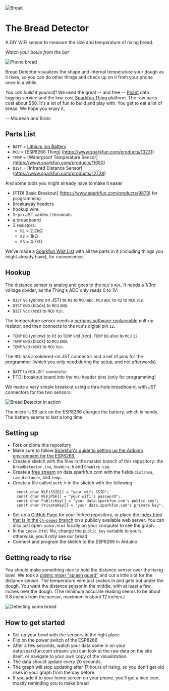 ![Bread](http://aps.s3.amazonaws.com/fhXiG.png)

# The Bread Detector

A DIY WiFi sensor to measure the size and temperature of rising bread. 

*Watch your boule from the bar*

![Phone bread](http://aps.s3.amazonaws.com/sslXk.png)

Bread Detector visualizes the shape and internal temperature your dough as it rises, so you can do other things and check up on it from your phone once in a while. 

*You can build it yourself!* We used the great -- and free -- [Phant](http://data.sparkfun.com) data logging service and the low-cost [Sparkfun Thing](https://www.sparkfun.com/products/13231) platform. The raw parts cost about $60. It's a lot of fun to build and play with. You get to eat a lot of bread. We hope you enjoy it,

-- *Maureen and Brian*

## Parts List

 - `BATT` = [Lithium Ion Battery](https://www.sparkfun.com/products/341)
 - `MCU` = [ESP8266 Thing] (https://www.sparkfun.com/products/13231)
 - `TEMP` = [Waterproof Temperature Sensor] (https://www.sparkfun.com/products/11050)
 - `DIST` = [Infrared Distance Sensor] (https://www.sparkfun.com/products/12728)
 
And some tools you might already have to make it easier
 
 - [FTDI Basic Breakout] (https://www.sparkfun.com/products/9873) for programming
 - breakaway headers
 - hookup wire
 - 3-pin JST cables / terminals
 - a breadboard 
 - 3 resistors: 
     - `R1` = 2.2kΩ
     - `R2` = 1kΩ
     - `R3` = 4.7kΩ
 
We've made a [Sparkfun Wist List](https://www.sparkfun.com/wish_lists/114168) with all the parts in it (including things you might already have), for convenience. 

## Hookup

The distance sensor is analog and goes to the `MCU`'s `ADC`. It needs a 1/3rd voltage divider, as the Thing's ADC only reads 0 to 1V:

 - `DIST` `Vo` (yellow on JST) to `R1` to `MCU` `ADC`. `MCU` `ADC` to `R2` to `MCU` `Vin`.
 - `DIST` `GND` (black) to `MCU` `GND`.
 - `DIST` `Vcc` (red) to `MCU` `Vin`.

The temperature sensor needs a [perhaps software-replaceable](http://wp.josh.com/2014/06/23/no-external-pull-up-needed-for-ds18b20-temp-sensor/) pull-up resistor, and then connects to the `MCU`'s digital pin `12`. 

 - `TEMP` `DQ` (yellow) to `R3` to `TEMP` `Vdd` (red). `TEMP` `DQ` also to `MCU` `12`.
 - `TEMP` `GND` (black) to `MCU` `GND`.
 - `TEMP` `Vdd` (red) to `MCU` `Vin`.

The `MCU` has a soldered-on JST connector and a set of pins for the programmer (which you only need during the setup, and not afterwards)

 - `BATT` to `MCU` JST connector
 - FTDI breakout board into the `MCU` header pins (only for programming)
 
We made a very simple breakout using a thru-hole breadboard, with JST connectors for the two sensors:

![Bread Detector in action](http://aps.s3.amazonaws.com/oryNG.png)

The micro-USB jack on the ESP8266 charges the battery, which is handy. The battery seems to last a long time.

## Setting up
 
 - Fork or clone this repository
 - Make sure to follow [Sparkfun's guide to setting up the Arduino environment for the ESP8266.](https://learn.sparkfun.com/tutorials/esp8266-thing-hookup-guide/installing-the-esp8266-arduino-addon)
 - Create a sketch with the files in the master branch of this repository: the `BreadDetector.ino`, `OneWire.h` and `OneWire.cpp`.
 - Create a [free stream](https://data.sparkfun.com/streams/make) on data.sparkfun.com with the fields `distance`, `raw_distance`, and `temp`.
 - Create a file called `auth.h` in the sketch with the following
```
     const char WiFiSSID[] = "your wifi SSID";
     const char WiFiPSK[] = "your wifi's password";
     const char PublicKey[] = "your data.sparkfun.com's public key";
     const char PrivateKey[] = "your data.sparkfun.com's private key";
```
 - Set up a [GitHub Page](https://pages.github.com/) for your forked repository, or place the [index.html that is in the `gh-pages` branch](https://github.com/bwhitman/bread-detector/blob/gh-pages/index.html) on a publicly available web server. You can also just open `index.html` locally on your computer to see the graph.
 - In the `index.html` file, change the `public_key` variable to yours, otherwise, you'll only see our bread.
 - Connect and program the sketch to the ESP8266 in Arduino

## Getting ready to rise

You should make something nice to hold the distance sensor over the rising bowl. We took a [plastic mixer "splash guard"](http://www.amazon.com/Hutzler-3555-Mixer-Splatter-Guard/dp/B005BPZ7UW) and cut a little slot for the distance sensor. The temperature wire just snakes in and gets put under the dough. You want the distance sensor in the middle, with at least a few inches over the dough. (The minimum accurate reading seems to be about 0.8 inches from the sensor, maximum is about 12 inches.) 

![Detecting some bread](http://aps.s3.amazonaws.com/NPyd0.png)

## How to get started

 - Set up your bowl with the sensors in the right place
 - Flip on the power switch of the ESP8266
 - After a few seconds, watch your data come in on your data.sparkfun.com stream: you can look at the raw data on the site itself, or navigate to your own copy of the visualization. 
 - The data should update every 20 seconds.
 - The graph will stop updating after 17 hours of rising, so you don't get old rises in your graph from the day before. 
 - If you add it to your home screen on your phone, you'll get a nice icon, mostly reminding you to make bread


